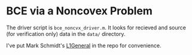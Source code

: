 # BCE via a Noncovex Problem

The driver script is `bce_noncvx_driver.m`.  It looks for recieved and source (for verification only) data in the `data/` directory.

I've put Mark Schmidt's [L1General](https://www.cs.ubc.ca/~schmidtm/Software/L1General.html) in the repo for convenience.
